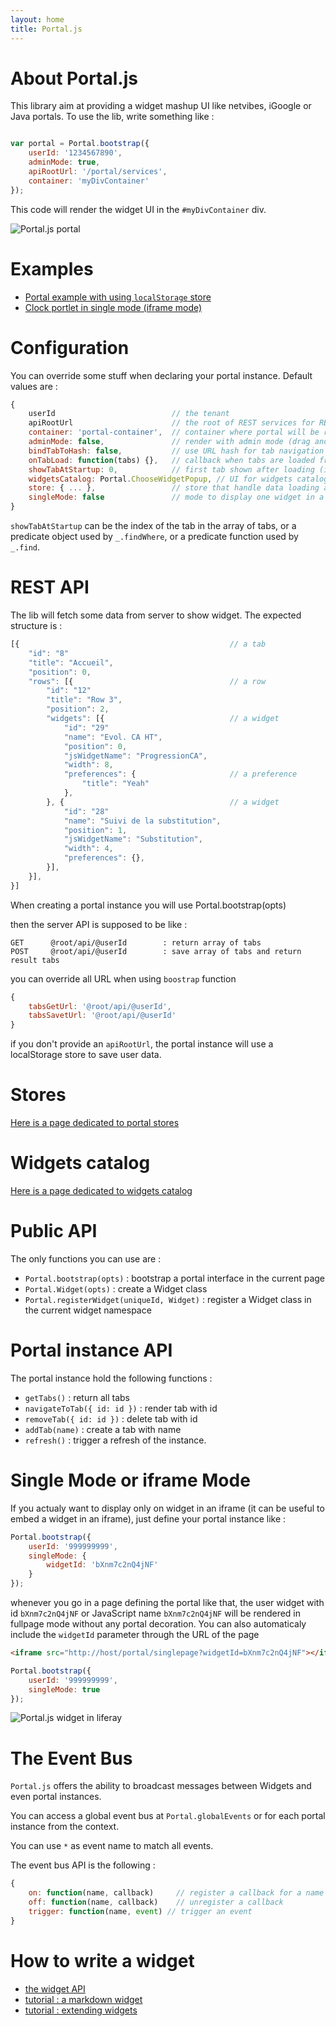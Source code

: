 ```yaml
---
layout: home
title: Portal.js
---
```


About Portal.js
==========================

This library aim at providing a widget mashup UI like netvibes, iGoogle or Java portals.
To use the lib, write something like :

```javascript

var portal = Portal.bootstrap({
    userId: '1234567890',
    adminMode: true,
    apiRootUrl: '/portal/services', 
    container: 'myDivContainer'
});

```

This code will render the widget UI in the `#myDivContainer` div.

![Portal.js portal](/portaljs/portal.png)

Examples
========

* <a href="./example/index.html">Portal example with using `localStorage` store</a>
* <a href="./example/single.html">Clock portlet in single mode (iframe mode)</a>

Configuration
==============

You can override some stuff when declaring your portal instance. Default values are :

```javascript
{
    userId                          // the tenant
    apiRootUrl                      // the root of REST services for REST store
    container: 'portal-container',  // container where portal will be rendered
    adminMode: false,               // render with admin mode (drag and drop, etc ...)
    bindTabToHash: false,           // use URL hash for tab navigation
    onTabLoad: function(tabs) {},   // callback when tabs are loaded from server API
    showTabAtStartup: 0,            // first tab shown after loading (int, obj, function)
    widgetsCatalog: Portal.ChooseWidgetPopup, // UI for widgets catalog
    store: { ... },                 // store that handle data loading and saving
    singleMode: false               // mode to display one widget in a portal
}
```

`showTabAtStartup` can be the index of the tab in the array of tabs, or a predicate object used by `_.findWhere`, or a predicate function used by `_.find`.

REST API
=========

The lib will fetch some data from server to show widget. The expected structure is :

```javascript
[{                                               // a tab
    "id": "8"
    "title": "Accueil",
    "position": 0,
    "rows": [{                                   // a row
        "id": "12"
        "title": "Row 3",
        "position": 2,
        "widgets": [{                            // a widget
            "id": "29"
            "name": "Evol. CA HT",
            "position": 0,
            "jsWidgetName": "ProgressionCA",
            "width": 8,
            "preferences": {                     // a preference
                "title": "Yeah"
            },
        }, {                                     // a widget
            "id": "28"
            "name": "Suivi de la substitution",
            "position": 1,
            "jsWidgetName": "Substitution",
            "width": 4,
            "preferences": {},
        }],
    }],
}]
```

When creating a portal instance you will use Portal.bootstrap(opts)

then the server API is supposed to be like :

```
GET      @root/api/@userId        : return array of tabs
POST     @root/api/@userId        : save array of tabs and return result tabs
```

you can override all URL when using `boostrap` function

```javascript
{
    tabsGetUrl: '@root/api/@userId',
    tabsSavetUrl: '@root/api/@userId'
}
```

if you don't provide an `apiRootUrl`, the portal instance will use a localStorage store to save user data.

Stores
======

<a href="store.html">Here is a page dedicated to portal stores</a>

Widgets catalog
=====================

<a href="catalog.html">Here is a page dedicated to widgets catalog</a>

Public API
==========

The only functions you can use are :

- `Portal.bootstrap(opts)` : bootstrap a portal interface in the current page
- `Portal.Widget(opts)` : create a Widget class
- `Portal.registerWidget(uniqueId, Widget)` : register a Widget class in the current widget namespace

Portal instance API
===================

The portal instance hold the following functions :

- `getTabs()` : return all tabs
- `navigateToTab({ id: id })` : render tab with id
- `removeTab({ id: id })` : delete tab with id
- `addTab(name)` : create a tab with name
- `refresh()` : trigger a refresh of the instance.

Single Mode or iframe Mode
============================

If you actualy want to display only on widget in an iframe (it can be useful to embed a widget in an iframe), just define your portal instance like :

```javascript
Portal.bootstrap({
    userId: '999999999',
    singleMode: {
        widgetId: 'bXnm7c2nQ4jNF'
    }
});
```

whenever you go in a page defining the portal like that, the user widget with id `bXnm7c2nQ4jNF` or JavaScript name `bXnm7c2nQ4jNF` will be rendered in fullpage mode without any portal decoration. You can also automaticaly include the `widgetId` parameter through the URL of the page

```html
<iframe src="http://host/portal/singlepage?widgetId=bXnm7c2nQ4jNF"></iframe>
```

```javascript
Portal.bootstrap({
    userId: '999999999',
    singleMode: true
});
```

![Portal.js widget in liferay](/portaljs/liferay.png)

The Event Bus
===================

`Portal.js` offers the ability to broadcast messages between Widgets and even portal instances.

You can access a global event bus at `Portal.globalEvents` or for each portal instance from the context.

You can use `*` as event name to match all events.

The event bus API is the following :

```javascript
{
    on: function(name, callback)     // register a callback for a name (* is a valid name)
    off: function(name, callback)    // unregister a callback
    trigger: function(name, event) // trigger an event
}
```

How to write a widget
===========================

* <a href="widget.html">the widget API</a>
* <a href="markdown.html">tutorial : a markdown widget</a>
* <a href="extend.html">tutorial : extending widgets</a>